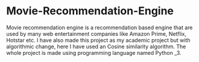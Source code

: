 # Movie-Recommendation-Engine
Movie recommendation engine is a recommendation based engine that are used by many web entertainment companies like Amazon Prime, Netflix, Hotstar etc. I have also made this project as my academic project but with algorithmic change, here I have used an Cosine similarity algorithm. The whole project is made using programming language named Python _3.

